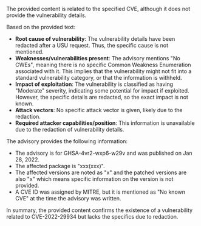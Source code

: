 The provided content is related to the specified CVE, although it does not provide the vulnerability details.

Based on the provided text:

*   **Root cause of vulnerability**: The vulnerability details have been redacted after a USU request. Thus, the specific cause is not mentioned.
*   **Weaknesses/vulnerabilities present**: The advisory mentions "No CWEs", meaning there is no specific Common Weakness Enumeration associated with it. This implies that the vulnerability might not fit into a standard vulnerability category, or that the information is withheld.
*   **Impact of exploitation**: The vulnerability is classified as having "Moderate" severity, indicating some potential for impact if exploited. However, the specific details are redacted, so the exact impact is not known.
*   **Attack vectors**: No specific attack vector is given, likely due to the redaction.
*   **Required attacker capabilities/position**: This information is unavailable due to the redaction of vulnerability details.

The advisory provides the following information:
*   The advisory is for GHSA-4vr2-wxp6-w29v and was published on Jan 28, 2022.
*   The affected package is "xxx(xxx)".
*   The affected versions are noted as "x" and the patched versions are also "x" which means specific information on the version is not provided.
*   A CVE ID was assigned by MITRE, but it is mentioned as "No known CVE" at the time the advisory was written.

In summary, the provided content confirms the existence of a vulnerability related to CVE-2022-29934 but lacks the specifics due to redaction.